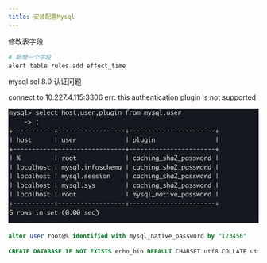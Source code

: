 ```yaml
---
title: 安装配置Mysql
---
```










修改表字段

```sh
# 新增一个字段
alert table rules add effect_time 
```





mysql sql 8.0 认证问题

 connect to 10.227.4.115:3306 err: this authentication plugin is not supported

![image-20210417132924881](install_mysql/image-20210417132924881.png)

```sql
alter user root@% identified with mysql_native_password by "123456"
```





```sql
CREATE DATABASE IF NOT EXISTS echo_bio DEFAULT CHARSET utf8 COLLATE utf8_general_ci;
```

